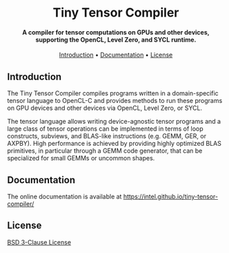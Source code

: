 <h1 align="center">
  Tiny Tensor Compiler
</h1>

<h4 align="center">
  A compiler for tensor computations on GPUs and other devices, supporting the OpenCL, Level Zero, and SYCL runtime.
</h4>

<p align="center">
  <a href="#introduction">Introduction</a> •
  <a href="#documentation">Documentation</a> •
  <a href="#license">License</a>
</p>

## Introduction

The Tiny Tensor Compiler compiles programs written in a domain-specific tensor language to
OpenCL-C and provides methods to run these programs on GPU devices and other devices via OpenCL,
Level Zero, or SYCL.

The tensor language allows writing device-agnostic tensor programs and a large class of tensor
operations can be implemented in terms of loop constructs, subviews, and BLAS-like instructions
(e.g. GEMM, GER, or AXPBY).
High performance is achieved by providing highly optimized BLAS primitives, in particular
through a GEMM code generator, that can be specialized for small GEMMs or uncommon shapes.

## Documentation

The online documentation is available at https://intel.github.io/tiny-tensor-compiler/

## License

[BSD 3-Clause License](LICENSE.md)

